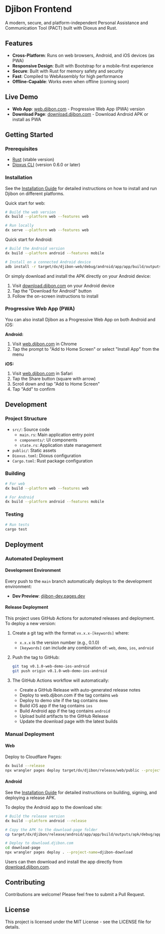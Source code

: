 # Djibon Frontend

A modern, secure, and platform-independent Personal Assistance and Communication Tool (PACT) built with Dioxus and Rust.

## Features

- **Cross-Platform**: Runs on web browsers, Android, and iOS devices (as PWA)
- **Responsive Design**: Built with Bootstrap for a mobile-first experience
- **Secure**: Built with Rust for memory safety and security
- **Fast**: Compiled to WebAssembly for high performance
- **Offline-Capable**: Works even when offline (coming soon)

## Live Demo

- **Web App**: [web.djibon.com](https://web.djibon.com) - Progressive Web App (PWA) version
- **Download Page**: [download.djibon.com](https://download.djibon.com) - Download Android APK or install as PWA

## Getting Started

### Prerequisites

- [Rust](https://www.rust-lang.org/tools/install) (stable version)
- [Dioxus CLI](https://dioxuslabs.com/learn/0.6/CLI/installation) (version 0.6.0 or later)

### Installation

See the [Installation Guide](install.md) for detailed instructions on how to install and run Djibon on different platforms.

Quick start for web:

```bash
# Build the web version
dx build --platform web --features web

# Run locally
dx serve --platform web --features web
```

Quick start for Android:

```bash
# Build the Android version
dx build --platform android --features mobile

# Install on a connected Android device
adb install -r target/dx/djibon-web/debug/android/app/app/build/outputs/apk/debug/app-debug.apk
```

Or simply download and install the APK directly on your Android device:

1. Visit [download.djibon.com](https://download.djibon.com) on your Android device
2. Tap the "Download for Android" button
3. Follow the on-screen instructions to install

### Progressive Web App (PWA)

You can also install Djibon as a Progressive Web App on both Android and iOS:

**Android:**
1. Visit [web.djibon.com](https://web.djibon.com) in Chrome
2. Tap the prompt to "Add to Home Screen" or select "Install App" from the menu

**iOS:**
1. Visit [web.djibon.com](https://web.djibon.com) in Safari
2. Tap the Share button (square with arrow)
3. Scroll down and tap "Add to Home Screen"
4. Tap "Add" to confirm

## Development

### Project Structure

- `src/`: Source code
  - `main.rs`: Main application entry point
  - `components/`: UI components
  - `state.rs`: Application state management
- `public/`: Static assets
- `Dioxus.toml`: Dioxus configuration
- `Cargo.toml`: Rust package configuration

### Building

```bash
# For web
dx build --platform web --features web

# For Android
dx build --platform android --features mobile
```

### Testing

```bash
# Run tests
cargo test
```

## Deployment

### Automated Deployment

#### Development Environment

Every push to the `main` branch automatically deploys to the development environment:

- **Dev Preview**: [djibon-dev.pages.dev](https://djibon-dev.pages.dev)

#### Release Deployment

This project uses GitHub Actions for automated releases and deployment. To deploy a new version:

1. Create a git tag with the format `vx.x.x-[keywords]` where:
   - `x.x.x` is the version number (e.g., 0.1.0)
   - `[keywords]` can include any combination of: `web`, `demo`, `ios`, `android`

2. Push the tag to GitHub:
   ```bash
   git tag v0.1.0-web-demo-ios-android
   git push origin v0.1.0-web-demo-ios-android
   ```

3. The GitHub Actions workflow will automatically:
   - Create a GitHub Release with auto-generated release notes
   - Deploy to web.djibon.com if the tag contains `web`
   - Deploy to demo site if the tag contains `demo`
   - Build iOS app if the tag contains `ios`
   - Build Android app if the tag contains `android`
   - Upload build artifacts to the GitHub Release
   - Update the download page with the latest builds

### Manual Deployment

#### Web

Deploy to Cloudflare Pages:

```bash
dx build --release
npx wrangler pages deploy target/dx/djibon/release/web/public --project-name=djibon-web
```

#### Android

See the [Installation Guide](install.md) for detailed instructions on building, signing, and deploying a release APK.

To deploy the Android app to the download site:

```bash
# Build the release version
dx build --platform android --release

# Copy the APK to the download-page folder
cp target/dx/djibon/release/android/app/app/build/outputs/apk/debug/app-debug.apk download-page/djibon-app.apk

# Deploy to download.djibon.com
cd download-page
npx wrangler pages deploy . --project-name=djibon-download
```

Users can then download and install the app directly from [download.djibon.com](https://download.djibon.com).

## Contributing

Contributions are welcome! Please feel free to submit a Pull Request.

## License

This project is licensed under the MIT License - see the LICENSE file for details.